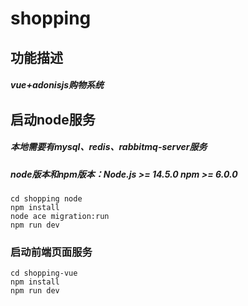 # shopping

## 功能描述
##### vue+adonisjs购物系统
## 启动node服务
##### 本地需要有mysql、redis、rabbitmq-server服务
##### node版本和npm版本：Node.js >= 14.5.0 npm >= 6.0.0

```
cd shopping node
npm install
node ace migration:run
npm run dev

```
### 启动前端页面服务
```
cd shopping-vue
npm install
npm run dev
```


